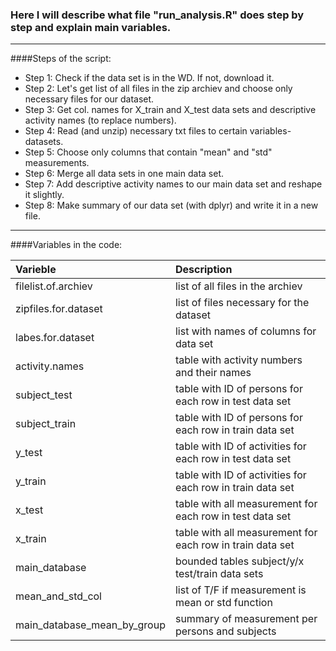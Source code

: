 ### Here I will describe what file "run_analysis.R" does step by step and explain main variables.
---

####Steps of the script:

- Step 1: Check if the data set is in the WD. If not, download it.
- Step 2: Let's get list of all files in the zip archiev and choose only necessary files for our dataset.
- Step 3: Get col. names for X_train and X_test data sets and descriptive activity names (to replace numbers).
- Step 4: Read (and unzip) necessary txt files to certain variables-datasets.
- Step 5: Choose only columns that contain "mean" and "std" measurements.
- Step 6: Merge all data sets in one main data set.
- Step 7: Add descriptive activity names to our main data set and reshape it slightly.
- Step 8: Make summary of our data set (with dplyr) and write it in a new file.

---

####Variables in the code:

| Varieble| Description|
| :----------------------| :------------------------- |
| filelist.of.archiev | list of all files in the archiev|
| zipfiles.for.dataset | list of files necessary for the dataset|
| labes.for.dataset | list with names of columns for data set |
| activity.names | table with activity numbers and their names |
| subject_test | table with ID of persons for each row in test data set |
| subject_train | table with ID of persons for each row in train data set |
| y_test | table with ID of activities for each row in test data set  |
| y_train | table with ID of activities for each row in train data set |
| x_test | table with all measurement for each row in test data set |
| x_train | table with all measurement for each row in train data set |
| main_database | bounded tables subject/y/x test/train data sets |
| mean_and_std_col | list of T/F if measurement is mean or std function |
| main_database_mean_by_group | summary of measurement per persons and subjects |
